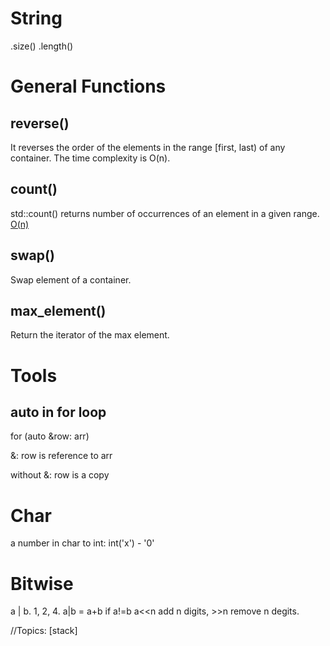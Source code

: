 # String

.size() .length()

# General Functions

## reverse()
 It reverses the order of the elements in the range [first, last) of any container. The time complexity is O(n). 

## count()
std::count() returns number of occurrences of an element in a given range.  [O(n)](https://www.geeksforgeeks.org/std-count-cpp-stl/?ref=gcse)

## swap()
 Swap element of a container. 

## max_element()
 Return the iterator of the max element.

 # Tools
 
 ## auto in for loop
 for (auto &row: arr)
 
 &: row is reference to arr
 
 without &: row is a copy
 
 
 
 
 # Char
 
 
a number in char to int:  int('x') - '0'

# Bitwise

a | b.  1, 2, 4. a|b = a+b if a!=b
a<<n add n digits, >>n remove n degits.





//Topics: [stack]
